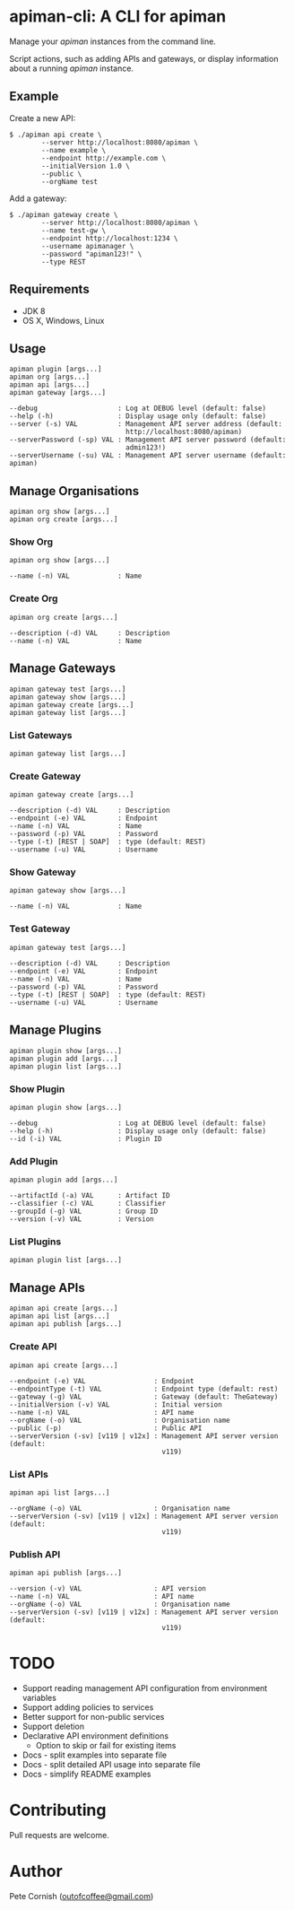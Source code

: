 # apiman-cli: A CLI for apiman

Manage your _apiman_ instances from the command line.

Script actions, such as adding APIs and gateways, or display information about a running _apiman_ instance.

## Example

Create a new API:

    $ ./apiman api create \
            --server http://localhost:8080/apiman \
            --name example \
            --endpoint http://example.com \
            --initialVersion 1.0 \
            --public \
            --orgName test
    
Add a gateway:

    $ ./apiman gateway create \
            --server http://localhost:8080/apiman \
            --name test-gw \
            --endpoint http://localhost:1234 \
            --username apimanager \
            --password "apiman123!" \
            --type REST

## Requirements

* JDK 8
* OS X, Windows, Linux

## Usage

    apiman plugin [args...]
    apiman org [args...]
    apiman api [args...]
    apiman gateway [args...]
    
    --debug                    : Log at DEBUG level (default: false)
    --help (-h)                : Display usage only (default: false)
    --server (-s) VAL          : Management API server address (default:
                                 http://localhost:8080/apiman)
    --serverPassword (-sp) VAL : Management API server password (default:
                                 admin123!)
    --serverUsername (-su) VAL : Management API server username (default: apiman)
                      
## Manage Organisations
   
    apiman org show [args...]
    apiman org create [args...]
    
### Show Org
    
    apiman org show [args...]
    
    --name (-n) VAL            : Name

### Create Org
    
    apiman org create [args...]
    
    --description (-d) VAL     : Description
    --name (-n) VAL            : Name

## Manage Gateways
   
    apiman gateway test [args...]
    apiman gateway show [args...]
    apiman gateway create [args...]
    apiman gateway list [args...]

### List Gateways
    
    apiman gateway list [args...]
    
### Create Gateway
    
    apiman gateway create [args...]
    
    --description (-d) VAL     : Description
    --endpoint (-e) VAL        : Endpoint
    --name (-n) VAL            : Name
    --password (-p) VAL        : Password
    --type (-t) [REST | SOAP]  : type (default: REST)
    --username (-u) VAL        : Username

### Show Gateway
    
    apiman gateway show [args...]
    
    --name (-n) VAL            : Name

### Test Gateway
    
    apiman gateway test [args...]
    
    --description (-d) VAL     : Description
    --endpoint (-e) VAL        : Endpoint
    --name (-n) VAL            : Name
    --password (-p) VAL        : Password
    --type (-t) [REST | SOAP]  : type (default: REST)
    --username (-u) VAL        : Username

## Manage Plugins
   
    apiman plugin show [args...]
    apiman plugin add [args...]
    apiman plugin list [args...]

### Show Plugin
   
    apiman plugin show [args...]
   
    --debug                    : Log at DEBUG level (default: false)
    --help (-h)                : Display usage only (default: false)
    --id (-i) VAL              : Plugin ID

### Add Plugin
    
    apiman plugin add [args...]
    
    --artifactId (-a) VAL      : Artifact ID
    --classifier (-c) VAL      : Classifier
    --groupId (-g) VAL         : Group ID
    --version (-v) VAL         : Version

### List Plugins
    
    apiman plugin list [args...]
      
## Manage APIs
   
    apiman api create [args...]
    apiman api list [args...]
    apiman api publish [args...]

### Create API
    
    apiman api create [args...]
    
    --endpoint (-e) VAL                 : Endpoint
    --endpointType (-t) VAL             : Endpoint type (default: rest)
    --gateway (-g) VAL                  : Gateway (default: TheGateway)
    --initialVersion (-v) VAL           : Initial version
    --name (-n) VAL                     : API name
    --orgName (-o) VAL                  : Organisation name
    --public (-p)                       : Public API
    --serverVersion (-sv) [v119 | v12x] : Management API server version (default:
                                          v119)

### List APIs
    
    apiman api list [args...]
    
    --orgName (-o) VAL                  : Organisation name
    --serverVersion (-sv) [v119 | v12x] : Management API server version (default:
                                          v119)

### Publish API
    
    apiman api publish [args...]
    
    --version (-v) VAL                  : API version
    --name (-n) VAL                     : API name
    --orgName (-o) VAL                  : Organisation name
    --serverVersion (-sv) [v119 | v12x] : Management API server version (default:
                                          v119)
     
# TODO

* Support reading management API configuration from environment variables
* Support adding policies to services
* Better support for non-public services
* Support deletion
* Declarative API environment definitions
  * Option to skip or fail for existing items
* Docs - split examples into separate file
* Docs - split detailed API usage into separate file
* Docs - simplify README examples

# Contributing

Pull requests are welcome.

# Author

Pete Cornish (outofcoffee@gmail.com)
